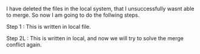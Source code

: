 I have deleted the files in the local system, that I unsuccessfully wasnt able to merge. So now I am going to do 
the follwing steps. 


Step 1 : This is written in local file.

Step 2L : This is written in local, and now we will try to solve the merge conflict again. 
 

